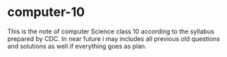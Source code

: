 # computer-10
This is the note of computer Science class 10 according to the syllabus prepared by CDC. 
In near future i may includes all previous old questions and solutions as well if everything goes as plan. 
